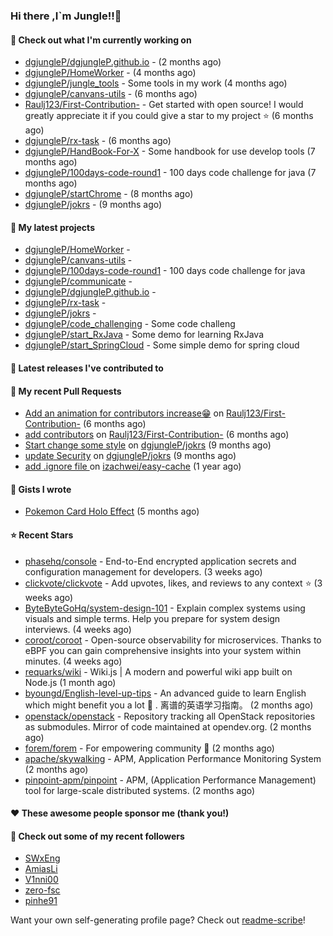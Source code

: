 ### Hi there ,I`m Jungle!!👋

#### 👷 Check out what I'm currently working on

- [dgjungleP/dgjungleP.github.io](https://github.com/dgjungleP/dgjungleP.github.io) -  (2 months ago)
- [dgjungleP/HomeWorker](https://github.com/dgjungleP/HomeWorker) -  (4 months ago)
- [dgjungleP/jungle_tools](https://github.com/dgjungleP/jungle_tools) - Some tools in my work (4 months ago)
- [dgjungleP/canvans-utils](https://github.com/dgjungleP/canvans-utils) -  (6 months ago)
- [Raulj123/First-Contribution-](https://github.com/Raulj123/First-Contribution-) - Get started with open source! I would greatly appreciate it if you could give a star to my project ⭐ (6 months ago)
- [dgjungleP/rx-task](https://github.com/dgjungleP/rx-task) -  (6 months ago)
- [dgjungleP/HandBook-For-X](https://github.com/dgjungleP/HandBook-For-X) - Some handbook for use develop tools (7 months ago)
- [dgjungleP/100days-code-round1](https://github.com/dgjungleP/100days-code-round1) - 100 days code challenge for java (7 months ago)
- [dgjungleP/startChrome](https://github.com/dgjungleP/startChrome) -  (8 months ago)
- [dgjungleP/jokrs](https://github.com/dgjungleP/jokrs) -  (9 months ago)

#### 🌱 My latest projects

- [dgjungleP/HomeWorker](https://github.com/dgjungleP/HomeWorker) - 
- [dgjungleP/canvans-utils](https://github.com/dgjungleP/canvans-utils) - 
- [dgjungleP/100days-code-round1](https://github.com/dgjungleP/100days-code-round1) - 100 days code challenge for java
- [dgjungleP/communicate](https://github.com/dgjungleP/communicate) - 
- [dgjungleP/dgjungleP.github.io](https://github.com/dgjungleP/dgjungleP.github.io) - 
- [dgjungleP/rx-task](https://github.com/dgjungleP/rx-task) - 
- [dgjungleP/jokrs](https://github.com/dgjungleP/jokrs) - 
- [dgjungleP/code_challenging](https://github.com/dgjungleP/code_challenging) - Some code challeng
- [dgjungleP/start_RxJava](https://github.com/dgjungleP/start_RxJava) - Some demo for learning RxJava
- [dgjungleP/start_SpringCloud](https://github.com/dgjungleP/start_SpringCloud) - Some simple demo for spring cloud 

#### 🔭 Latest releases I've contributed to


#### 🔨 My recent Pull Requests

- [Add  an animation for contributors increase😁](https://github.com/Raulj123/First-Contribution-/pull/4) on [Raulj123/First-Contribution-](https://github.com/Raulj123/First-Contribution-) (6 months ago)
- [add contributors](https://github.com/Raulj123/First-Contribution-/pull/3) on [Raulj123/First-Contribution-](https://github.com/Raulj123/First-Contribution-) (6 months ago)
- [Start change some style](https://github.com/dgjungleP/jokrs/pull/2) on [dgjungleP/jokrs](https://github.com/dgjungleP/jokrs) (9 months ago)
- [update Security](https://github.com/dgjungleP/jokrs/pull/1) on [dgjungleP/jokrs](https://github.com/dgjungleP/jokrs) (9 months ago)
- [add .ignore file ](https://github.com/izachwei/easy-cache/pull/2) on [izachwei/easy-cache](https://github.com/izachwei/easy-cache) (1 year ago)


#### 📓 Gists I wrote

- [Pokemon Card Holo Effect](https://gist.github.com/5870cd3bb091268b3485debc5f3cec36) (5 months ago)

#### ⭐ Recent Stars

- [phasehq/console](https://github.com/phasehq/console) - End-to-End encrypted application secrets and configuration management for developers. (3 weeks ago)
- [clickvote/clickvote](https://github.com/clickvote/clickvote) - Add upvotes, likes, and reviews to any context ⭐️ (3 weeks ago)
- [ByteByteGoHq/system-design-101](https://github.com/ByteByteGoHq/system-design-101) - Explain complex systems using visuals and simple terms. Help you prepare for system design interviews. (4 weeks ago)
- [coroot/coroot](https://github.com/coroot/coroot) - Open-source observability for microservices. Thanks to eBPF you can gain comprehensive insights into your system within minutes. (4 weeks ago)
- [requarks/wiki](https://github.com/requarks/wiki) - Wiki.js | A modern and powerful wiki app built on Node.js (1 month ago)
- [byoungd/English-level-up-tips](https://github.com/byoungd/English-level-up-tips) - An advanced guide to learn English which might benefit you a lot 🎉 .  离谱的英语学习指南。 (2 months ago)
- [openstack/openstack](https://github.com/openstack/openstack) - Repository tracking all OpenStack repositories as submodules. Mirror of code maintained at opendev.org. (2 months ago)
- [forem/forem](https://github.com/forem/forem) - For empowering community 🌱 (2 months ago)
- [apache/skywalking](https://github.com/apache/skywalking) - APM, Application Performance Monitoring System (2 months ago)
- [pinpoint-apm/pinpoint](https://github.com/pinpoint-apm/pinpoint) - APM, (Application Performance Management) tool for large-scale distributed systems.  (2 months ago)

#### ❤️ These awesome people sponsor me (thank you!)


#### 👯 Check out some of my recent followers

- [SWxEng](https://github.com/SWxEng)
- [AmiasLi](https://github.com/AmiasLi)
- [V1nni00](https://github.com/V1nni00)
- [zero-fsc](https://github.com/zero-fsc)
- [pinhe91](https://github.com/pinhe91)

Want your own self-generating profile page? Check out [readme-scribe](https://github.com/muesli/readme-scribe)!
